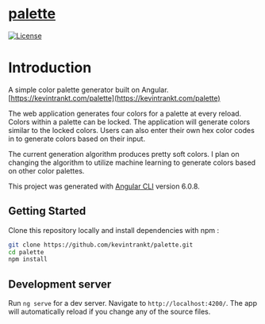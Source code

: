 # [palette](https://kevintrankt.com/palette)

[![License](http://img.shields.io/badge/Licence-MIT-brightgreen.svg)](LICENSE)

# Introduction

A simple color palette generator built on Angular. [https://kevintrankt.com/palette](https://kevintrankt.com/palette)

The web application generates four colors for a palette at every reload. Colors within a palette can be locked. The application will generate colors similar to the locked colors. Users can also enter their own hex color codes in to generate colors based on their input.

The current generation algorithm produces pretty soft colors. I plan on changing the algorithm to utilize machine learning to generate colors based on other color palettes.

This project was generated with [Angular CLI](https://github.com/angular/angular-cli) version 6.0.8.

## Getting Started

Clone this repository locally and install dependencies with npm :

```bash
git clone https://github.com/kevintrankt/palette.git
cd palette
npm install
```

## Development server

Run `ng serve` for a dev server. Navigate to `http://localhost:4200/`. The app will automatically reload if you change any of the source files.
